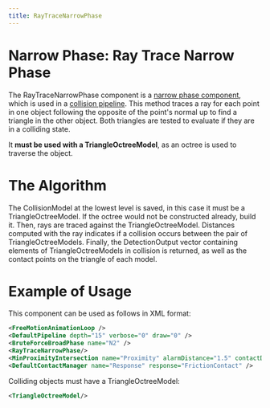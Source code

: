 ```yaml
---
title: RayTraceNarrowPhase
---
```


Narrow Phase: Ray Trace Narrow Phase
====================================

The RayTraceNarrowPhase component is a [narrow phase component](https://www.sofa-framework.org/community/doc/using-sofa/components/collisions/narrowphases/narrowphase), which is used in a [collision pipeline](https://www.sofa-framework.org/community/doc/using-sofa/components/collisions/pipelines/collisionpipeline).
This method traces a ray for each point in one object following the opposite of the point's normal up to find a triangle in the other object.
Both triangles are tested to evaluate if they are in a colliding state.

It **must be used with a TriangleOctreeModel**, as an octree is used to traverse the object.

The Algorithm
=============

The CollisionModel at the lowest level is saved, in this case it must be a TriangleOctreeModel. If the octree would not be constructed already, build it. Then, rays are traced against the TriangleOctreeModel. Distances computed with the ray indicates if a collision occurs between the pair of TriangleOctreeModels. Finally, the DetectionOutput vector containing elements of TriangleOctreeModels in collision is returned, as well as the contact points on the triangle of each model.

Example of Usage
================

This component can be used as follows in XML format:

```xml
<FreeMotionAnimationLoop />
<DefaultPipeline depth="15" verbose="0" draw="0" />
<BruteForceBroadPhase name="N2" />
<RayTraceNarrowPhase/>
<MinProximityIntersection name="Proximity" alarmDistance="1.5" contactDistance="1" />
<DefaultContactManager name="Response" response="FrictionContact" />
```

Colliding objects must have a TriangleOctreeModel:

```xml
<TriangleOctreeModel/>
```